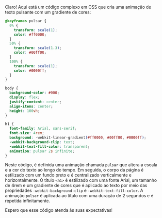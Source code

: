 Claro! Aqui está um código complexo em CSS que cria uma animação de texto pulsante com um gradiente de cores:

```css
@keyframes pulsar {
  0% {
    transform: scale(1);
    color: #ff0000;
  }
  50% {
    transform: scale(1.3);
    color: #00ff00;
  }
  100% {
    transform: scale(1);
    color: #0000ff;
  }
}

body {
  background-color: #000;
  display: flex;
  justify-content: center;
  align-items: center;
  height: 100vh;
}

h1 {
  font-family: Arial, sans-serif;
  font-size: 4rem;
  background: -webkit-linear-gradient(#ff0000, #00ff00, #0000ff);
  -webkit-background-clip: text;
  -webkit-text-fill-color: transparent;
  animation: pulsar 2s infinite;
}
```

Neste código, é definida uma animação chamada `pulsar` que altera a escala e a cor do texto ao longo do tempo. Em seguida, o corpo da página é estilizado com um fundo preto e é centralizado verticalmente e horizontalmente. O título `<h1>` é estilizado com uma fonte Arial, um tamanho de 4rem e um gradiente de cores que é aplicado ao texto por meio das propriedades `-webkit-background-clip` e `-webkit-text-fill-color`. A animação `pulsar` é aplicada ao título com uma duração de 2 segundos e é repetida infinitamente.

Espero que esse código atenda às suas expectativas!